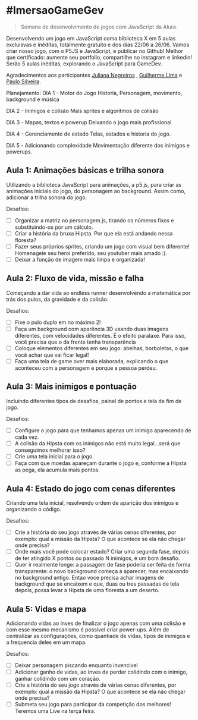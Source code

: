 # #ImersaoGameGev
 > Semana de desenvolvimento de jogos com JavaScript da Alura.

Desenvolvendo um jogo em JavaScript coma biblioteca X em 5 aulas excluisvas e inéditas, totalmente gratuito e dos dias 22/06 a 26/06.
Vamos criar nosso jogo, com o P5JS e JavaScript, e publicar no Github! Melhor que certificado: aumente seu portfolio, compartilhe no instagram e linkedin! Serão 5 aulas inéditas, explorando o JavaScript para GameDev.

Agradecimentos aos participantes
[Juliana Negreiros](https://twitter.com/juunegreiros)
, [Guilherme Lima](https://twitter.com/guilhermebzlima) e [Paulo Silveira](https://twitter.com/paulo_caelum).

Planejamento: 
DIA 1 - Motor do Jogo
Historia, Personagem, movimento, background e música

DIA 2 - Inimigos e colisão
Mais sprites e algoritmos de colisão

DIA 3 - Mapas, textos e powerup
Deixando o jogo mais profissional

DIA 4 - Gerenciamento de estado
Telas, estados e historia do jogo.

DIA 5 - Adicionando complexidade
Movimentação diferente dos inimigos e powerups.

## Aula 1: Animações básicas e trilha sonora
Utilizando a biblioteca JavaScript para animações, a p5.js, para criar as animações iniciais do jogo, do personagem ao background. Assim como, adicionar a trilha sonora do jogo.

Desafios:
- [ ] Organizar a matriz no personagem.js, tirando os números fixos e substituindo-os por um cálculo.
- [ ] Criar a história da bruxa Hipsta. Por que ela está andando nessa floresta?
- [ ] Fazer seus próprios sprites, criando um jogo com visual bem diferente! Homenageie seu heroi preferido, seu youtuber mais amado :).
- [ ] Deixar a função de imagem mais limpa e organizada!

## Aula 2: Fluxo de vida, missão e falha
Começando a dar vida ao endless runner desenvolvendo a matemática por trás dos pulos, da gravidade e da colisão.

Desafios:
- [ ] Fixe o pulo duplo em no máximo 2!
- [ ] Faça um background com aparência 3D usando duas imagens diferentes, com velocidades diferentes. É o efeito paralaxe. Para isso, você precisa que o da frente tenha transparência
- [ ] Coloque elementos diferentes em seu jogo: abelhas, borboletas, o que você achar que vai ficar legal!
- [ ] Faça uma tela de game over mais elaborada, explicando o que aconteceu com a personagem e porque a pessoa perdeu.

## Aula 3: Mais inimigos e pontuação
Incluindo diferentes tipos de desafios, painel de pontos e tela de fim de jogo.

Desafios:
- [ ] Configure o jogo para que tenhamos apenas um inimigo aparecendo de cada vez.
- [ ] A colisão da Hipsta com os inimigos não está muito legal...será que conseguimos melhorar isso?
- [ ] Crie uma tela inicial para o jogo.
- [ ] Faça com que moedas apareçam durante o jogo e, conforme a Hipsta as pega, ela acumula mais pontos.

## Aula 4: Estado do jogo com cenas diferentes
Criando uma tela inicial, resolvendo ordem de aparição dos inimigos e organizando o código.

Desafios:
- [ ] Crie a história do seu jogo através de várias cenas diferentes, por exemplo: qual a missão da Hipsta? O que acontece se ela não chegar onde precisa?
- [ ] Onde mais você pode colocar estado? Criar uma segunda fase, depois de ter atingido X pontos ou passado N inimigos, é um bom desafio.
- [ ] Quer ir realmente longe: a passagem de fase poderia ser feita de forma transparente: o novo background começa a aparecer, mas encaixando no background antigo. Entao voce precisa achar imagens de background que se encaixem e que, duas ou tres passadas de tela depois, possa levar a Hipsta de uma floresta a um deserto.

## Aula 5: Vidas e mapa
Adicionando vidas ao inves de finalizar o jogo apenas com uma colisão e com esse mesmo mecanismo é possivel criar power-ups. Além de centralizar as configurações, como quantiade de vidas, tipos de inimigos e a frequencia deles em um mapa.

Desafios:
- [ ] Deixar personagem piscando enquanto invencivel 
- [ ] Adicionar ganho de vidas, ao inves de perder colidindo com o inimigo, ganhar colidindo com um coração.
- [ ] Crie a história do seu jogo através de várias cenas diferentes, por exemplo: qual a missão da Hipsta? O que acontece se ela não chegar onde precisa?
- [ ] Submeta seu jogo para participar da competição dos melhores! Teremos uma Live na terça feira.